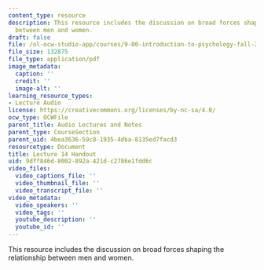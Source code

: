 ```yaml
---
content_type: resource
description: This resource includes the discussion on broad forces shaping the relationship
  between men and women.
draft: false
file: /ol-ocw-studio-app/courses/9-00-introduction-to-psychology-fall-2004/9dff846d8002892a421dc2786e1fdd6c_h14.pdf
file_size: 132875
file_type: application/pdf
image_metadata:
  caption: ''
  credit: ''
  image-alt: ''
learning_resource_types:
- Lecture Audio
license: https://creativecommons.org/licenses/by-nc-sa/4.0/
ocw_type: OCWFile
parent_title: Audio Lectures and Notes
parent_type: CourseSection
parent_uid: 4bea3636-59c8-1935-4dba-8135ed7facd3
resourcetype: Document
title: Lecture 14 Handout
uid: 9dff846d-8002-892a-421d-c2786e1fdd6c
video_files:
  video_captions_file: ''
  video_thumbnail_file: ''
  video_transcript_file: ''
video_metadata:
  video_speakers: ''
  video_tags: ''
  youtube_description: ''
  youtube_id: ''
---
```

This resource includes the discussion on broad forces shaping the relationship between men and women.